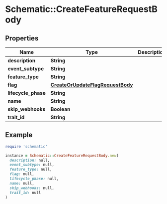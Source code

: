 # Schematic::CreateFeatureRequestBody

## Properties

| Name | Type | Description | Notes |
| ---- | ---- | ----------- | ----- |
| **description** | **String** |  |  |
| **event_subtype** | **String** |  | [optional] |
| **feature_type** | **String** |  |  |
| **flag** | [**CreateOrUpdateFlagRequestBody**](CreateOrUpdateFlagRequestBody.md) |  | [optional] |
| **lifecycle_phase** | **String** |  | [optional] |
| **name** | **String** |  |  |
| **skip_webhooks** | **Boolean** |  |  |
| **trait_id** | **String** |  | [optional] |

## Example

```ruby
require 'schematic'

instance = Schematic::CreateFeatureRequestBody.new(
  description: null,
  event_subtype: null,
  feature_type: null,
  flag: null,
  lifecycle_phase: null,
  name: null,
  skip_webhooks: null,
  trait_id: null
)
```

